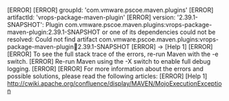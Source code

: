 [ERROR] 
[ERROR] groupId: 'com.vmware.pscoe.maven.plugins'
[ERROR] artifactId: 'vrops-package-maven-plugin'
[ERROR] version: '2.39.1-SNAPSHOT': Plugin com.vmware.pscoe.maven.plugins:vrops-package-maven-plugin:2.39.1-SNAPSHOT or one of its dependencies could not be resolved: Could not find artifact com.vmware.pscoe.maven.plugins:vrops-package-maven-plugin:jar:2.39.1-SNAPSHOT
[ERROR] -> [Help 1]
[ERROR] 
[ERROR] To see the full stack trace of the errors, re-run Maven with the -e switch.
[ERROR] Re-run Maven using the -X switch to enable full debug logging.
[ERROR] 
[ERROR] For more information about the errors and possible solutions, please read the following articles:
[ERROR] [Help 1] http://cwiki.apache.org/confluence/display/MAVEN/MojoExecutionException
